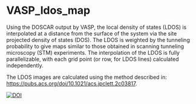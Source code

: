 # VASP_ldos_map

Using the DOSCAR output by VASP, the local density of states (LDOS) is interpolated at a distance from the surface of the system via the site projected density of states (DOS). The LDOS is weighted by the tunneling probability to give maps similar to those obtained in scanning tunneling microscopy (STM) experiments. The interpolation of the LDOS is fully parallelizable, with each grid point (or row, for LDOS lines) calculated independently.

The LDOS images are calculated using the method described in: https://pubs.acs.org/doi/10.1021/acs.jpclett.2c03817.

[![DOI](https://zenodo.org/badge/347223676.svg)](https://zenodo.org/badge/latestdoi/347223676)

